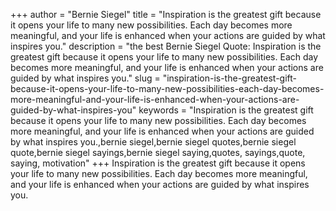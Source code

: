 +++
author = "Bernie Siegel"
title = "Inspiration is the greatest gift because it opens your life to many new possibilities. Each day becomes more meaningful, and your life is enhanced when your actions are guided by what inspires you."
description = "the best Bernie Siegel Quote: Inspiration is the greatest gift because it opens your life to many new possibilities. Each day becomes more meaningful, and your life is enhanced when your actions are guided by what inspires you."
slug = "inspiration-is-the-greatest-gift-because-it-opens-your-life-to-many-new-possibilities-each-day-becomes-more-meaningful-and-your-life-is-enhanced-when-your-actions-are-guided-by-what-inspires-you"
keywords = "Inspiration is the greatest gift because it opens your life to many new possibilities. Each day becomes more meaningful, and your life is enhanced when your actions are guided by what inspires you.,bernie siegel,bernie siegel quotes,bernie siegel quote,bernie siegel sayings,bernie siegel saying,quotes, sayings,quote, saying, motivation"
+++
Inspiration is the greatest gift because it opens your life to many new possibilities. Each day becomes more meaningful, and your life is enhanced when your actions are guided by what inspires you.
